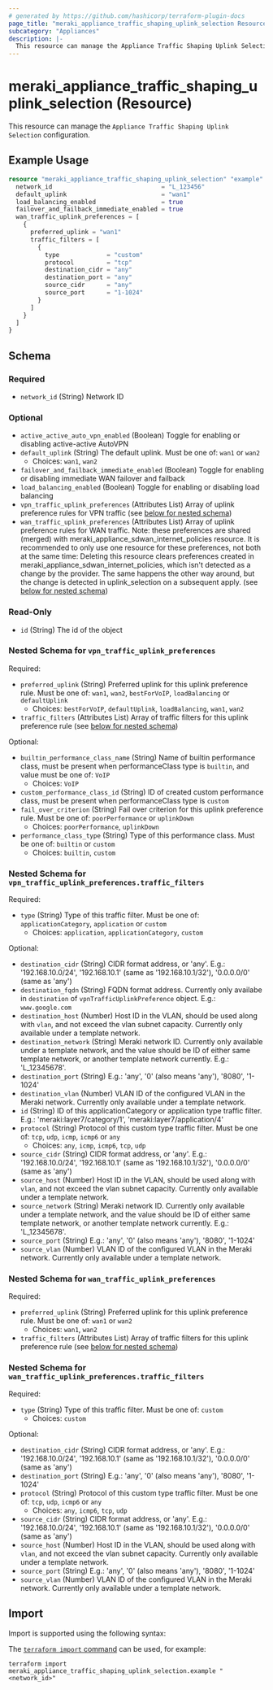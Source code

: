 ```yaml
---
# generated by https://github.com/hashicorp/terraform-plugin-docs
page_title: "meraki_appliance_traffic_shaping_uplink_selection Resource - terraform-provider-meraki"
subcategory: "Appliances"
description: |-
  This resource can manage the Appliance Traffic Shaping Uplink Selection configuration.
---
```


# meraki_appliance_traffic_shaping_uplink_selection (Resource)

This resource can manage the `Appliance Traffic Shaping Uplink Selection` configuration.

## Example Usage

```terraform
resource "meraki_appliance_traffic_shaping_uplink_selection" "example" {
  network_id                              = "L_123456"
  default_uplink                          = "wan1"
  load_balancing_enabled                  = true
  failover_and_failback_immediate_enabled = true
  wan_traffic_uplink_preferences = [
    {
      preferred_uplink = "wan1"
      traffic_filters = [
        {
          type             = "custom"
          protocol         = "tcp"
          destination_cidr = "any"
          destination_port = "any"
          source_cidr      = "any"
          source_port      = "1-1024"
        }
      ]
    }
  ]
}
```

<!-- schema generated by tfplugindocs -->
## Schema

### Required

- `network_id` (String) Network ID

### Optional

- `active_active_auto_vpn_enabled` (Boolean) Toggle for enabling or disabling active-active AutoVPN
- `default_uplink` (String) The default uplink. Must be one of: `wan1` or `wan2`
  - Choices: `wan1`, `wan2`
- `failover_and_failback_immediate_enabled` (Boolean) Toggle for enabling or disabling immediate WAN failover and failback
- `load_balancing_enabled` (Boolean) Toggle for enabling or disabling load balancing
- `vpn_traffic_uplink_preferences` (Attributes List) Array of uplink preference rules for VPN traffic (see [below for nested schema](#nestedatt--vpn_traffic_uplink_preferences))
- `wan_traffic_uplink_preferences` (Attributes List) Array of uplink preference rules for WAN traffic. Note: these preferences are shared (merged) with meraki_appliance_sdwan_internet_policies resource. It is recommended to only use one resource for these preferences, not both at the same time: Deleting this resource clears preferences created in meraki_appliance_sdwan_internet_policies, which isn't detected as a change by the provider. The same happens the other way around, but the change is detected in uplink_selection on a subsequent apply. (see [below for nested schema](#nestedatt--wan_traffic_uplink_preferences))

### Read-Only

- `id` (String) The id of the object

<a id="nestedatt--vpn_traffic_uplink_preferences"></a>
### Nested Schema for `vpn_traffic_uplink_preferences`

Required:

- `preferred_uplink` (String) Preferred uplink for this uplink preference rule. Must be one of: `wan1`, `wan2`, `bestForVoIP`, `loadBalancing` or `defaultUplink`
  - Choices: `bestForVoIP`, `defaultUplink`, `loadBalancing`, `wan1`, `wan2`
- `traffic_filters` (Attributes List) Array of traffic filters for this uplink preference rule (see [below for nested schema](#nestedatt--vpn_traffic_uplink_preferences--traffic_filters))

Optional:

- `builtin_performance_class_name` (String) Name of builtin performance class, must be present when performanceClass type is `builtin`, and value must be one of: `VoIP`
  - Choices: `VoIP`
- `custom_performance_class_id` (String) ID of created custom performance class, must be present when performanceClass type is `custom`
- `fail_over_criterion` (String) Fail over criterion for this uplink preference rule. Must be one of: `poorPerformance` or `uplinkDown`
  - Choices: `poorPerformance`, `uplinkDown`
- `performance_class_type` (String) Type of this performance class. Must be one of: `builtin` or `custom`
  - Choices: `builtin`, `custom`

<a id="nestedatt--vpn_traffic_uplink_preferences--traffic_filters"></a>
### Nested Schema for `vpn_traffic_uplink_preferences.traffic_filters`

Required:

- `type` (String) Type of this traffic filter. Must be one of: `applicationCategory`, `application` or `custom`
  - Choices: `application`, `applicationCategory`, `custom`

Optional:

- `destination_cidr` (String) CIDR format address, or 'any'. E.g.: '192.168.10.0/24', '192.168.10.1' (same as '192.168.10.1/32'), '0.0.0.0/0' (same as 'any')
- `destination_fqdn` (String) FQDN format address. Currently only availabe in `destination` of `vpnTrafficUplinkPreference` object. E.g.: `www.google.com`
- `destination_host` (Number) Host ID in the VLAN, should be used along with `vlan`, and not exceed the vlan subnet capacity. Currently only available under a template network.
- `destination_network` (String) Meraki network ID. Currently only available under a template network, and the value should be ID of either same template network, or another template network currently. E.g.: 'L_12345678'.
- `destination_port` (String) E.g.: 'any', '0' (also means 'any'), '8080', '1-1024'
- `destination_vlan` (Number) VLAN ID of the configured VLAN in the Meraki network. Currently only available under a template network.
- `id` (String) ID of this applicationCategory or application type traffic filter. E.g.: 'meraki:layer7/category/1', 'meraki:layer7/application/4'
- `protocol` (String) Protocol of this custom type traffic filter. Must be one of: `tcp`, `udp`, `icmp`, `icmp6` or `any`
  - Choices: `any`, `icmp`, `icmp6`, `tcp`, `udp`
- `source_cidr` (String) CIDR format address, or 'any'. E.g.: '192.168.10.0/24', '192.168.10.1' (same as '192.168.10.1/32'), '0.0.0.0/0' (same as 'any')
- `source_host` (Number) Host ID in the VLAN, should be used along with `vlan`, and not exceed the vlan subnet capacity. Currently only available under a template network.
- `source_network` (String) Meraki network ID. Currently only available under a template network, and the value should be ID of either same template network, or another template network currently. E.g.: 'L_12345678'.
- `source_port` (String) E.g.: 'any', '0' (also means 'any'), '8080', '1-1024'
- `source_vlan` (Number) VLAN ID of the configured VLAN in the Meraki network. Currently only available under a template network.



<a id="nestedatt--wan_traffic_uplink_preferences"></a>
### Nested Schema for `wan_traffic_uplink_preferences`

Required:

- `preferred_uplink` (String) Preferred uplink for this uplink preference rule. Must be one of: `wan1` or `wan2`
  - Choices: `wan1`, `wan2`
- `traffic_filters` (Attributes List) Array of traffic filters for this uplink preference rule (see [below for nested schema](#nestedatt--wan_traffic_uplink_preferences--traffic_filters))

<a id="nestedatt--wan_traffic_uplink_preferences--traffic_filters"></a>
### Nested Schema for `wan_traffic_uplink_preferences.traffic_filters`

Required:

- `type` (String) Type of this traffic filter. Must be one of: `custom`
  - Choices: `custom`

Optional:

- `destination_cidr` (String) CIDR format address, or 'any'. E.g.: '192.168.10.0/24', '192.168.10.1' (same as '192.168.10.1/32'), '0.0.0.0/0' (same as 'any')
- `destination_port` (String) E.g.: 'any', '0' (also means 'any'), '8080', '1-1024'
- `protocol` (String) Protocol of this custom type traffic filter. Must be one of: `tcp`, `udp`, `icmp6` or `any`
  - Choices: `any`, `icmp6`, `tcp`, `udp`
- `source_cidr` (String) CIDR format address, or 'any'. E.g.: '192.168.10.0/24', '192.168.10.1' (same as '192.168.10.1/32'), '0.0.0.0/0' (same as 'any')
- `source_host` (Number) Host ID in the VLAN, should be used along with `vlan`, and not exceed the vlan subnet capacity. Currently only available under a template network.
- `source_port` (String) E.g.: 'any', '0' (also means 'any'), '8080', '1-1024'
- `source_vlan` (Number) VLAN ID of the configured VLAN in the Meraki network. Currently only available under a template network.

## Import

Import is supported using the following syntax:

The [`terraform import` command](https://developer.hashicorp.com/terraform/cli/commands/import) can be used, for example:

```shell
terraform import meraki_appliance_traffic_shaping_uplink_selection.example "<network_id>"
```
